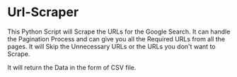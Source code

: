 # Url-Scraper
This Python Script will Scrape the URLs for the Google Search. It can handle the Pagination Process and can give you all the Required URLs from all the pages. It will Skip the Unnecessary URLs or the URLs you don't want to Scrape. 

It will return the Data in the form of CSV file.
